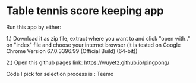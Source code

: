 # Table tennis score keeping app

Run this app by either:

 1.) Download it as zip file, extract where you want to and click "open with.." on "index" file and choose your internet browser (it is tested on Google Chrome Version 67.0.3396.99 (Official Build) (64-bit))
 
 2.) Open this github pages link: https://wuyetz.github.io/pingpong/
 
 Code I pick for selection process is : Teemo 
  
  
 

